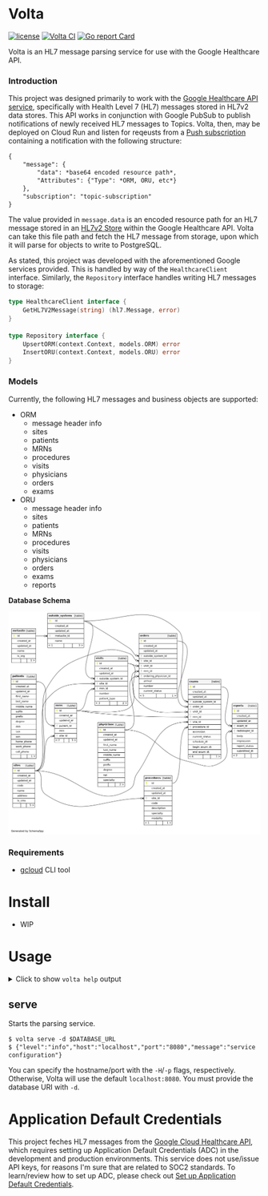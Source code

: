# Volta

[![license](https://img.shields.io/github/license/s-hammon/volta)](https://github.com/s-hammon/volta/blob/master/LICENSE)
[![Volta CI](https://github.com/s-hammon/volta/actions/workflows/ci.yaml/badge.svg)](https://github.com/s-hammon/volta/actions/workflows/ci.yaml)
[![Go report
Card](https://goreportcard.com/badge/github.com/s-hammon/volta)](https://goreportcard.com/report/github.com/s-hammon/volta)

Volta is an HL7 message parsing service for use with the Google Healthcare API.

### Introduction

This project was designed primarily to work with the [Google Healthcare API service](https://cloud.google.com/healthcare-api/docs/), specifically with Health Level 7 (HL7) messages stored in HL7v2 data stores. This API works in conjunction with Google PubSub to publish notifications of newly received HL7 messages to Topics. Volta, then, may be deployed on Cloud Run and listen for reqeusts from a [Push subscription](https://cloud.google.com/pubsub/docs/push) containing a notification with the following structure:

```
{
    "message": {
        "data": *base64 encoded resource path*,
        "Attributes": {"Type": *ORM, ORU, etc*}
    },
    "subscription": "topic-subscription"
}
```

The value provided in `message.data` is an encoded resource path for an HL7 message stored in an [HL7v2 Store](https://cloud.google.com/healthcare-api/docs/how-tos/hl7v2) within the Google Healthcare API. Volta can take this file path and fetch the HL7 message from storage, upon which it will parse for objects to write to PostgreSQL.

As stated, this project was developed with the aforementioned Google services provided. This is handled by way of the `HealthcareClient` interface. Similarly, the `Repository` interface handles writing HL7 messages to storage:

```go
type HealthcareClient interface {
    GetHL7V2Message(string) (hl7.Message, error)
}

type Repository interface {
    UpsertORM(context.Context, models.ORM) error
    InsertORU(context.Context, models.ORU) error
}
```

### Models

Currently, the following HL7 messages and business objects are supported:

- ORM
    * message header info
    * sites
    * patients
    * MRNs
    * procedures
    * visits
    * physicians
    * orders
    * exams
- ORU
    * message header info
    * sites
    * patients
    * MRNs
    * procedures
    * visits
    * physicians
    * orders
    * exams
    * reports

**Database Schema**

![PostgreSQL data model schema](assets/diagrams/relationships.real.large.png)


### **Requirements**

- [gcloud](https://cloud.google.com/sdk/docs/install) CLI tool

# Install

- WIP

# Usage

<details>
<summary>Click to show <code>volta help</code> output</summary>

```
Usage:
  volta [command]

Available Commands:
  completion  Generate the autocompletion script for the specified shell
  help        Help about any command
  serve       Start the Volta service

Flags:
  -h, --help   help for volta

Use "volta [command] --help" for more information about a command.
```

</details>

## serve

Starts the parsing service.

    $ volta serve -d $DATABASE_URL
    $ {"level":"info","host":"localhost","port":"8080","message":"service configuration"}

You can specify the hostname/port with the `-H`/`-p` flags, respectively. Otherwise, Volta will use the default `localhost:8080`. You must provide the database URI with `-d`.

# Application Default Credentials

This project feches HL7 messages from the [Google Cloud Healthcare API](https://cloud.google.com/healthcare-api/docs), which requires setting up Application Default Credentials (ADC) in the development and production environments. This service does not use/issue API keys, for reasons I'm sure that are related to SOC2 standards. To learn/review how to set up ADC, please check out [Set up Application Default Credentials](https://cloud.google.com/docs/authentication/provide-credentials-adc).

